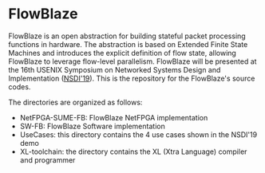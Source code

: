 # FlowBlaze

FlowBlaze is an open  abstraction for building stateful packet processing functions in hardware.
The abstraction is based on Extended Finite State Machines and introduces the explicit definition of flow state, allowing FlowBlaze to leverage flow-level parallelism. 
FlowBlaze will be presented at the 16th USENIX Symposium on Networked Systems Design and Implementation ([NSDI'19](https://www.usenix.org/conference/nsdi19)). 
This is the repository for the FlowBlaze's source codes. 

The directories are organized as follows:

* NetFPGA-SUME-FB: FlowBlaze NetFPGA implementation
* SW-FB: FlowBlaze Software implementation
* UseCases: this directory contains the 4 use cases shown in the NSDI'19 demo
* XL-toolchain: the directory contains the XL (Xtra Language) compiler and programmer

